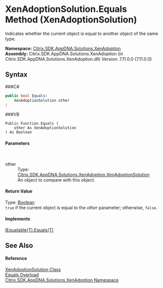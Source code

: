 # XenAdoptionSolution.Equals Method (XenAdoptionSolution)
 

Indicates whether the current object is equal to another object of the same type.

**Namespace:**&nbsp;<a href="N_Citrix_SDK_AppDNA_Solutions_XenAdoption">Citrix.SDK.AppDNA.Solutions.XenAdoption</a><br />**Assembly:**&nbsp;Citrix.SDK.AppDNA.Solutions.XenAdoption (in Citrix.SDK.AppDNA.Solutions.XenAdoption.dll) Version: 7.11.0.0 (7.11.0.0)

## Syntax

###C#
```csharp
public bool Equals(
	XenAdoptionSolution other
)
```

###VB
```vbnet
Public Function Equals ( 
	other As XenAdoptionSolution
) As Boolean
```


#### Parameters
&nbsp;<dl><dt>other</dt><dd>Type: <a href="T_Citrix_SDK_AppDNA_Solutions_XenAdoption_XenAdoptionSolution">Citrix.SDK.AppDNA.Solutions.XenAdoption.XenAdoptionSolution</a><br />An object to compare with this object.</dd></dl>

#### Return Value
Type: <a href="http://msdn2.microsoft.com/en-us/library/a28wyd50" target="_blank">Boolean</a><br />`true` if the current object is equal to the *other* parameter; otherwise, `false`.

#### Implements
<a href="http://msdn2.microsoft.com/en-us/library/ms131190" target="_blank">IEquatable(T).Equals(T)</a><br />

## See Also


#### Reference
<a href="T_Citrix_SDK_AppDNA_Solutions_XenAdoption_XenAdoptionSolution">XenAdoptionSolution Class</a><br /><a href="Overload_Citrix_SDK_AppDNA_Solutions_XenAdoption_XenAdoptionSolution_Equals">Equals Overload</a><br /><a href="N_Citrix_SDK_AppDNA_Solutions_XenAdoption">Citrix.SDK.AppDNA.Solutions.XenAdoption Namespace</a><br />